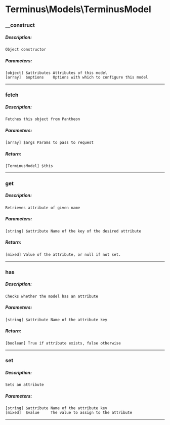 # Terminus\Models\TerminusModel

### __construct
##### Description:
    Object constructor

##### Parameters:
    [object] $attributes Attributes of this model
    [array]  $options    Options with which to configure this model

---

### fetch
##### Description:
    Fetches this object from Pantheon

##### Parameters:
    [array] $args Params to pass to request

##### Return:
    [TerminusModel] $this

---

### get
##### Description:
    Retrieves attribute of given name

##### Parameters:
    [string] $attribute Name of the key of the desired attribute

##### Return:
    [mixed] Value of the attribute, or null if not set.

---

### has
##### Description:
    Checks whether the model has an attribute

##### Parameters:
    [string] $attribute Name of the attribute key

##### Return:
    [boolean] True if attribute exists, false otherwise

---

### set
##### Description:
    Sets an attribute

##### Parameters:
    [string] $attribute Name of the attribute key
    [mixed]  $value     The value to assign to the attribute

---

